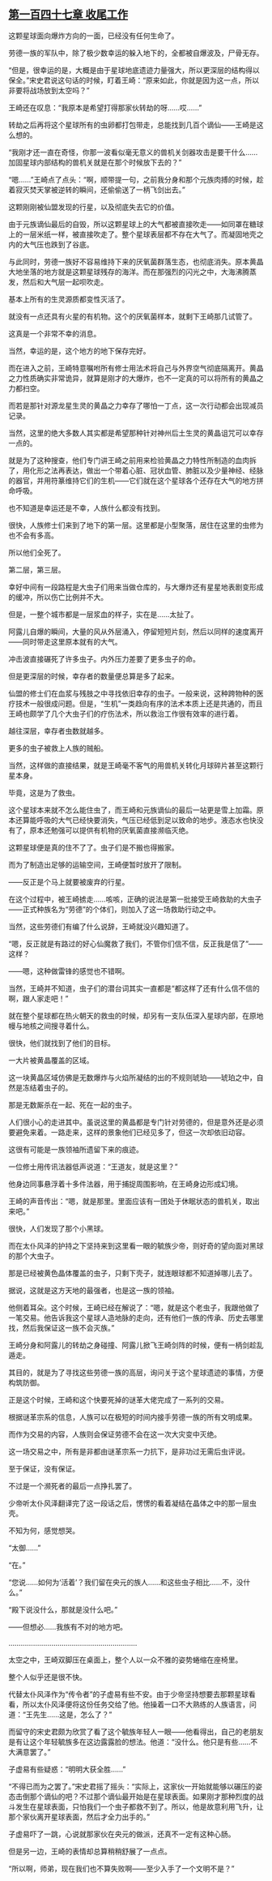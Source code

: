 ## [第一百四十七章 收尾工作](https://www.xxbiquge.com/11_11207/9215835.html)


  这颗星球面向爆炸方向的一面，已经没有任何生命了。

  劳德一族的军队中，除了极少数幸运的躲入地下的，全都被自爆波及，尸骨无存。

  “但是，很幸运的是，大概是由于星球地底遗迹力量强大，所以更深层的结构得以保全。”宋史君说这句话的时候，盯着王崎：“原来如此，你就是因为这一点，所以非要将战场放到太空吗？”

  王崎还在叹息：“我原本是希望打得那家伙转劫的呀……哎……”

  转劫之后再将这个星球所有的虫卵都打包带走，总能找到几百个谪仙——王崎是这么想的。

  “我刚才还一直在奇怪，你那一波看似毫无意义的兽机关剑器攻击是要干什么……加固星球内部结构的兽机关就是在那个时候放下去的？”

  “嗯……”王崎点了点头：“啊，顺带提一句，之前我分身和那个元族肉搏的时候，趁着寂灭焚天掌被逆转的瞬间，还偷偷送了一柄飞剑出去。”

  这颗刚刚被仙盟发现的行星，以及彻底失去它的价值。

  由于元族谪仙最后的自毁，所以这颗星球上的大气都被直接吹走——如同罩在糖球上的一层米纸一样，被直接吹走了。整个星球表层都不存在大气了。而凝固地壳之内的大气压也跌到了谷底。

  与此同时，劳德一族好不容易维持下来的厌氧菌群落生态，也彻底消失。原本黄晶大地坐落的地方就是这颗星球残存的海洋。而在那强烈的闪光之中，大海沸腾蒸发，然后和大气层一起呗吹走。

  基本上所有的生灵源质都变性灭活了。

  就没有一点还具有火星的有机物。这个的厌氧菌样本，就剩下王崎那几试管了。

  这真是一个非常不幸的消息。

  当然，幸运的是，这个地方的地下保存完好。

  而在进入之前，王崎特意嘱咐所有修士用法术将自己与外界空气彻底隔离开。黄晶之力性质确实非常诡异，就算是刚才的大爆炸，也不一定真的可以将所有的黄晶之力都扫空。

  而若是那针对源龙星生灵的黄晶之力幸存了哪怕一丁点，这一次行动都会出现减员记录。

  当然，这里的绝大多数人其实都是希望那种针对神州后土生灵的黄晶诅咒可以幸存一点的。

  就是为了这种搜查，他们专门讲王崎之前用来检验黄晶之力特性所制造的血肉拆了，用化形之法再表达，做出一个带着心脏、冠状血管、肺脏以及少量神经、经脉的器官，并用符篆维持它们的生机——它们就在这个星球各个还存在大气的地方拼命呼吸。

  也不知道是幸运还是不幸，人族什么都没有找到。

  很快，人族修士们来到了地下的第一层。这里都是小型聚落，居住在这里的虫修为也不会有多高。

  所以他们全死了。

  第二层，第三层。

  幸好中间有一段路程是大虫子们用来当做仓库的，与大爆炸还有星星地表剧变形成的缓冲，所以伤亡比例并不大。

  但是，一整个城市都是一层浆血的样子，实在是……太扯了。

  阿露儿自爆的瞬间，大量的风从外层涌入，停留短短片刻，然后以同样的速度离开——同时带走这里原本就有的大气。

  冲击波直接碾死了许多虫子。内外压力差要了更多虫子的命。

  但是更深层的时候，幸存者的数量便总算是多了起来。

  仙盟的修士们在血浆与残肢之中寻找依旧幸存的虫子。一般来说，这种跨物种的医疗技术一般很成问题。但是，“生机”一类趋向有序的法术本质上还是共通的，而且王崎也颇学了几个大虫子们的疗伤法术，所以救治工作很有效率的进行着。

  越往深层，幸存者虫数就越多。

  更多的虫子被救上人族的贼船。

  当然，这样做的直接结果，就是王崎毫不客气的用兽机关转化月球碎片甚至这颗行星本身。

  毕竟，这是为了救虫。

  这个星球本来就不怎么能住虫了，而王崎和元族谪仙的最后一站更是雪上加霜。原本还算能呼吸的大气已经快要消失，气压已经低到足以致命的地步。液态水也快没有了，原本还勉强可以提供有机物的厌氧菌直接濒临灭绝。

  这颗星球便是真的住不了了。虫子们是不搬也得搬家。

  而为了制造出足够的运输空间，王崎便暂时放开了限制。

  ——反正是个马上就要被废弃的行星。

  在这个过程中，被王崎掳走……咳咳，正确的说法是第一批接受王崎救助的大虫子——正式种族名为“劳德”的个体们，则加入了这一场救助行动之中。

  当然，这些劳德们有编了什么说辞，王崎就没兴趣知道了。

  “嗯，反正就是有路过的好心仙魔救了我们，不管你们信不信，反正我是信了”——这样？

  ——嗯，这种做雷锋的感觉也不错啊。

  当然，王崎并不知道，虫子们的潜台词其实一直都是“都这样了还有什么信不信的啊，跟人家走吧！”

  就在整个星球都在热火朝天的救虫的时候，却另有一支队伍深入星球内部，在原地幔与地核之间搜寻着什么。

  很快，他们就找到了他们的目标。

  一大片被黄晶覆盖的区域。

  这一块黄晶区域仿佛是无数爆炸与火焰所凝结的出的不规则琥珀——琥珀之中，自然是冻结着虫子的。

  那是无数厮杀在一起、死在一起的虫子。

  人们很小心的走进其中。虽说这里的黄晶都是专门针对劳德的，但是意外还是必须要避免来着。一路走来，这样的景象他们已经见多了，但这一次却依旧动容。

  这很有可能是一族领袖所遗留下来的痕迹。

  一位修士用传讯法器低声说道：“王道友，就是这里？”

  他身边同事悬浮着十多件法器，用于捕捉周围影响，在王崎身边形成幻境。

  王崎的声音传出：“嗯，就是那里。里面应该有一团处于休眠状态的兽机关，取出来吧。”

  很快，人们发现了那个小黑球。

  而在太仆风泽的护持之下坚持来到这里看一眼的毓族少帝，则好奇的望向面对黑球的那个大虫子。

  那是已经被黄色晶体覆盖的虫子，只剩下壳子，就连眼球都不知道掉哪儿去了。

  据说，这就是这方天地的最强者，也是这一族的领袖。

  他侧着耳朵。这个时候，王崎已经在解说了：“嗯，就是这个老虫子，我跟他做了一笔交易。他告诉我这个星球人造地脉的走向，还有他们一族的传承、历史去哪里找，然后我保证这一族不会灭族。”

  王崎分身和阿露儿的转劫之身碰撞、阿露儿掀飞王崎剑阵的时候，便有一柄剑趁乱遁走。

  其目的，就是为了寻找这些劳德一族的高层，询问关于这个星球遗迹的事情，方便构筑防御。

  正是这个时候，王崎和这个快要死掉的谜革大佬完成了一系列的交易。

  根据谜革宗系的信息，人族可以在极短的时间内接手劳德一族的所有文明成果。

  而作为交易的内容，人族则会保证劳德不会在这一次大灾变中灭绝。

  这一场交易之中，所有是非都由谜革宗系一力抗下，是非功过无需后虫评说。

  至于保证，没有保证。

  不过是一个濒死者的最后一点挣扎罢了。

  少帝听太仆风泽翻译完了这一段话之后，愣愣的看着凝结在晶体之中的那一层虫壳。

  不知为何，感觉想哭。

  “太御……”

  “在。”

  “您说……如何为‘活着’？我们留在央元的族人……和这些虫子相比……不，没什么。”

  “殿下说没什么，那就是没什么吧。”

  ——但想必……我族有不对的地方吧。

  ………………………………………………………

  太空之中，王崎双脚压在桌面上，整个人以一众不雅的姿势蜷缩在座椅里。

  整个人似乎还是很不快。

  代替太仆风泽作为“传令者”的子虚易有些不安。由于少帝坚持想要去那颗星球看看，所以太仆风泽便将这份任务交给了他。他操着一口不大熟练的人族语言，问道：“王先生……这是，怎么了？”

  而留守的宋史君颇为欣赏了看了这个毓族年轻人一眼——他看得出，自己的老朋友是有让这个年轻毓族多在这边露露脸的想法。他道：“没什么。他只是有些……不大满意罢了。”

  子虚易有些疑惑：“明明大获全胜……”

  “不得已而为之罢了。”宋史君摇了摇头：“实际上，这家伙一开始就能够以碾压的姿态击倒那个谪仙的吧？不过那个谪仙最开始是在星球表面。如果刚才那种烈度的战斗发生在星球表面，只怕我们一个虫子都救不到了。所以，他是故意利用飞升，让那个家伙离开星球表面，然后才全力出手的。”

  子虚易吓了一跳，心说就那家伙在央元的做派，还真不一定有这种心肠。

  但是另一边，王崎的表情却总算稍稍舒展了一点点。

  “所以啊，师弟，现在我们也不算失败啊——至少入手了一个文明不是？”
